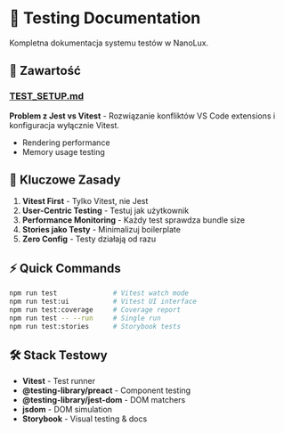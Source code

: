 # 🧪 Testing Documentation

Kompletna dokumentacja systemu testów w NanoLux.

## 📑 Zawartość

### [TEST_SETUP.md](./TEST_SETUP.md)
**Problem z Jest vs Vitest** - Rozwiązanie konfliktów VS Code extensions i konfiguracja wyłącznie Vitest.
- Rendering performance
- Memory usage testing

## 🎯 Kluczowe Zasady

1. **Vitest First** - Tylko Vitest, nie Jest
2. **User-Centric Testing** - Testuj jak użytkownik
3. **Performance Monitoring** - Każdy test sprawdza bundle size
4. **Stories jako Testy** - Minimalizuj boilerplate
5. **Zero Config** - Testy działają od razu

## ⚡ Quick Commands

```bash
npm run test              # Vitest watch mode
npm run test:ui           # Vitest UI interface
npm run test:coverage     # Coverage report
npm run test -- --run     # Single run
npm run test:stories      # Storybook tests
```

## 🛠️ Stack Testowy

- **Vitest** - Test runner
- **@testing-library/preact** - Component testing
- **@testing-library/jest-dom** - DOM matchers
- **jsdom** - DOM simulation
- **Storybook** - Visual testing & docs
